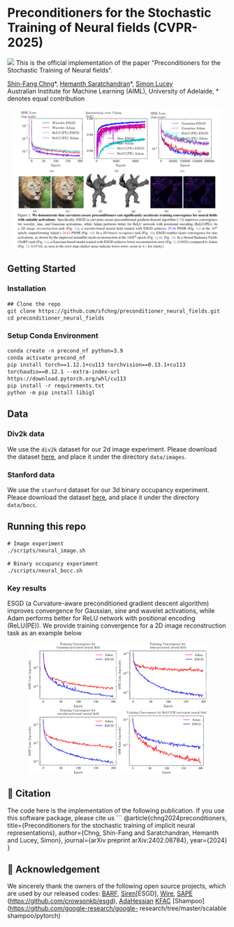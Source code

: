 # Preconditioners for the Stochastic Training of Neural fields (CVPR-2025)

<a href='https://arxiv.org/abs/2402.08784.pdf'><img src='https://img.shields.io/badge/Paper-Arxiv-red'></a>
This is the official implementation of the paper "Preconditioners for the Stochastic Training of Neural fields".

[Shin-Fang Chng](https://sfchng.github.io)\*,
[Hemanth Saratchandran]()\*,
[Simon Lucey]() <br>
Australian Institute for Machine Learning (AIML), University of Adelaide, \* denotes equal contribution


<p align="center" width="100%">
<img src="misc/teaser_figure.png" width="95%"> 
</p>


## Getting Started ##

### Installation ###
```
## Clone the repo
git clone https://github.com/sfchng/preconditioner_neural_fields.git
cd preconditioner_neural_fields
```

### Setup Conda Environment ###
```
conda create -n precond_nf python=3.9 
conda activate precond_nf
pip install torch==1.12.1+cu113 torchvision==0.13.1+cu113 torchaudio==0.12.1 --extra-index-url https://download.pytorch.org/whl/cu113
pip install -r requirements.txt
python -m pip install libigl
```

## Data
### Div2k data ###
We use the ``div2k`` dataset for our 2d image experiment. Please download the dataset [here](https://universityofadelaide.box.com/s/13twlttg9aagf4srye11c6oh41t04dv5), and place it under
the directory ``data/images``.

### Stanford data ##
We use the ``stanford`` dataset for our 3d binary occupancy experiment. Please download the dataset [here](https://universityofadelaide.box.com/s/k435ov4uoj8pybzdunuc3m92gap14zjp), and place it under the directory ``data/bocc``.

## Running this repo ##
```
# Image experiment
./scripts/neural_image.sh
```

```
# Binary occupancy experiment
./scripts/neural_bocc.sh
```

### Key results ###
ESGD (a Curvature-aware preconditioned gradient descent algorithm) improves convergence for Gaussian, sine and wavelet activations, while Adam performs
better for ReLU network with positional encoding (ReLU(PE)). We provide training convergence for a 2D image reconstruction task as an example below
<p align="center" width="100%">
<img src="misc/gaussian_convergence.png" width="40%"> <img src="misc/sine_convergence.png" width="40%"> 
<img src="misc/wavelet_convergence.png" width="40%"> <img src="misc/relu_convergence.png" width="40%"> 
</p>


<h2 id="citation"> 📖 Citation  </h2>
The code here is the implementation of the following publication. If you use this software package, please cite us
```
@article{chng2024preconditioners,
  title={Preconditioners for the stochastic training of implicit neural representations},
  author={Chng, Shin-Fang and Saratchandran, Hemanth and Lucey, Simon},
  journal={arXiv preprint arXiv:2402.08784},
  year={2024}
}

<h2 id="acknowledgement"> 🤝 Acknowledgement  </h2>

We sincerely thank the owners of the following open source projects, which are used by our released codes: 
[BARF](https://github.com/chenhsuanlin/bundle-adjusting-NeRF), [Siren](https://github.com/vsitzmann/siren)[ESGD], [Wire](https://github.com/vishwa91/wire), [SAPE](https://github.com/amirhertz/SAPE)  (https://github.com/crowsonkb/esgd), [AdaHessian](https://github.com/amirgholami/adahessian) [KFAC](https://github.com/Thrandis/EKFAC-pytorch) [Shampoo](https://github.com/google-research/google-
research/tree/master/scalable shampoo/pytorch)
